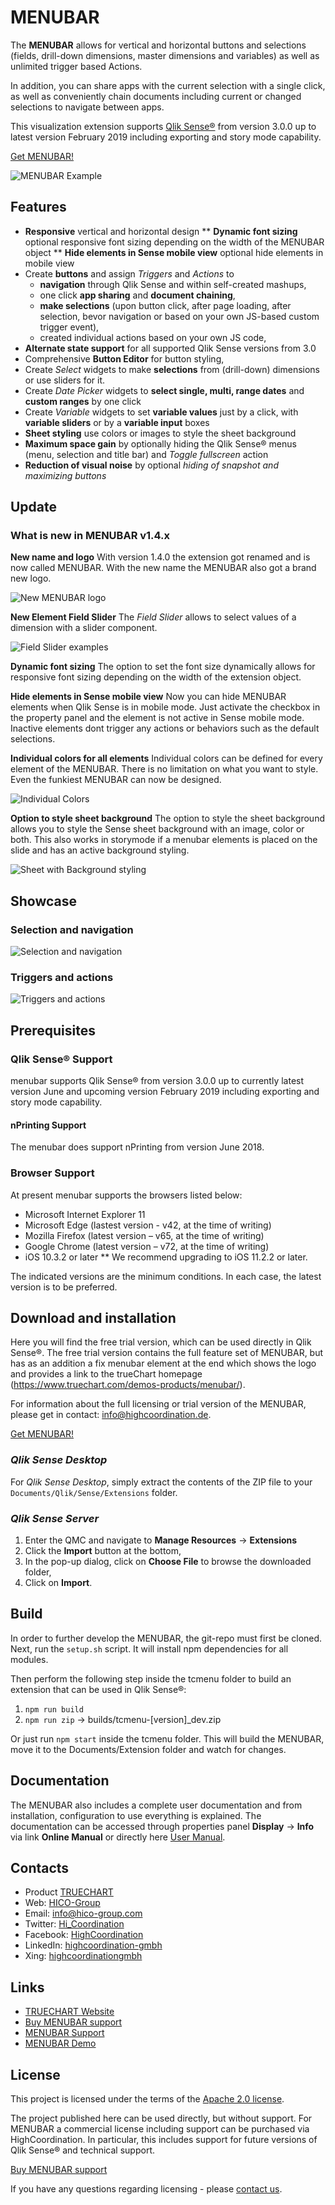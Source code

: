 # MENUBAR

The **MENUBAR** allows for vertical and horizontal buttons and selections
(fields, drill-down dimensions, master dimensions and variables) as well as unlimited trigger based Actions.

In addition, you can share apps with the current selection with a single click, as well as conveniently chain
documents including current or changed selections to navigate between apps.

This visualization extension supports [Qlik Sense®](http://www.qlik.com/us/products/qlik-sense)
from version 3.0.0 up to latest version February 2019 including exporting and story mode capability.

[Get MENUBAR!](https://www.truechart.com/software/menubar/)

![MENUBAR Example](./assets/example.gif)

## Features

* **Responsive** vertical and horizontal design
** **Dynamic font sizing** optional responsive font sizing depending on the width of the MENUBAR object
** **Hide elements in Sense mobile view** optional hide elements in mobile view
* Create **buttons** and assign _Triggers_ and _Actions_ to
  - **navigation** through Qlik Sense and within self-created mashups,
  - one click **app sharing** and **document chaining**,
  - **make selections** (upon button click, after page loading, after selection,
  bevor navigation or based on your own JS-based custom trigger event),
  - created individual actions based on your own JS code,
* **Alternate state support** for all supported Qlik Sense versions from 3.0
* Comprehensive **Button Editor** for button styling,
* Create _Select_ widgets to make **selections** from (drill-down) dimensions or use sliders for it.
* Create _Date Picker_ widgets to **select single, multi, range dates** and **custom ranges** by one click
* Create _Variable_ widgets to set **variable values** just by a click, with **variable sliders** or by a **variable input** boxes
* **Sheet styling** use colors or images to style the sheet background
* **Maximum space gain** by optionally hiding the Qlik Sense® menus
(menu, selection and title bar) and _Toggle fullscreen_ action
* **Reduction of visual noise** by optional _hiding of snapshot and maximizing buttons_

## Update

### What is new in MENUBAR v1.4.x

**New name and logo**
With version 1.4.0 the extension got renamed and is now called MENUBAR. With the new name the MENUBAR also got a brand new logo.

![New MENUBAR logo](./assets/menubar-logo.png)

**New Element Field Slider**
The _Field Slider_ allows to select values of a dimension with a slider component.

![Field Slider examples](./assets/field-slider-examples.png)

**Dynamic font sizing**
The option to set the font size dynamically allows for responsive font sizing depending on the width of the extension object.

**Hide elements in Sense mobile view**
Now you can hide MENUBAR elements when Qlik Sense is in mobile mode. Just activate the checkbox in the property panel and the element is not active in Sense mobile mode. Inactive elements dont trigger any actions or behaviors such as the default selections.

**Individual colors for all elements**
Individual colors can be defined for every element of the MENUBAR. There is no limitation on what you want to style. Even the funkiest MENUBAR can now be designed.

![Individual Colors](./assets/whats-new-colors.png)

**Option to style sheet background**
The option to style the sheet background allows you to style the Sense sheet background with an
image, color or both. This also works in storymode if a menubar elements is placed on the slide and has an active background styling.

![Sheet with Background styling](./assets/whats-new-background.png)

## Showcase

### Selection and navigation

![Selection and navigation](./assets/selection-and-navigation.gif)

### Triggers and actions

![Triggers and actions](./assets/triggers-and-actions.gif)

## Prerequisites

### Qlik Sense® Support
menubar supports Qlik Sense® from version 3.0.0 up to currently
latest version June and upcoming version February 2019 including exporting and story mode capability.

#### nPrinting Support
The menubar does support nPrinting from version June 2018.

### Browser Support
At present menubar supports the browsers listed below:

* Microsoft Internet Explorer 11
* Microsoft Edge (lastest version - v42, at the time of writing)
* Mozilla Firefox (latest version – v65, at the time of writing)
* Google Chrome (latest version – v72, at the time of writing)
* iOS 10.3.2 or later
** We recommend upgrading to iOS 11.2.2 or later.

The indicated versions are the minimum conditions. In each case, the latest
version is to be preferred.

## Download and installation

Here you will find the free trial version, which can be used directly in Qlik Sense®. The free trial version contains
the full feature set of MENUBAR, but has as an addition a fix menubar element at the end which shows the logo and
provides a link to the trueChart homepage (https://www.truechart.com/demos-products/menubar/).

For information about the full licensing or trial version of the MENUBAR, please get in contact: info@highcoordination.de.

[Get MENUBAR!](https://www.truechart.com/software/menubar/)

### _Qlik Sense Desktop_

For _Qlik Sense Desktop_, simply extract the contents of the ZIP file to your
`Documents/Qlik/Sense/Extensions` folder.

### _Qlik Sense Server_

1. Enter the QMC and navigate to **Manage Resources** → **Extensions**
2. Click the **Import** button at the bottom,
3. In the pop-up dialog, click on **Choose File** to browse the downloaded folder,
4. Click on **Import**.

## Build

In order to further develop the MENUBAR, the git-repo must first be cloned.
Next, run the `setup.sh` script. It will install npm dependencies for all modules.

Then perform the following step inside the tcmenu folder to build an extension that can be used in Qlik Sense®:

1. `npm run build`
2. `npm run zip` -> builds/tcmenu-[version]_dev.zip

Or just run `npm start` inside the tcmenu folder. This will build the MENUBAR, move it to the Documents/Extension folder
and watch for changes.

## Documentation

The MENUBAR also includes a complete user documentation and from
installation, configuration to use everything is explained.
The documentation can be accessed through properties panel **Display** → **Info**
via link **Online Manual** or directly here [User Manual](https://kb.truechart.com/wiki/display/tckb/menubar).

## Contacts
* Product [TRUECHART](http://www.truechart.com)
* Web: [HICO-Group](https://www.hico-group.com/)
* Email: [info@hico-group.com](mailto:info@highcoordination.de)
* Twitter: [Hi_Coordination](https://twitter.com/Hi_Coordination)
* Facebook: [HighCoordination](https://www.facebook.com/HighCoordination)
* LinkedIn: [highcoordination-gmbh](https://www.linkedin.com/company/highcoordination-gmbh)
* Xing: [highcoordinationgmbh](https://www.xing.com/companies/highcoordinationgmbh)

## Links
* [TRUECHART Website](http://www.truechart.com)
* [Buy MENUBAR support](https://www.truechart.com/contact)
* [MENUBAR Support](mailto:support@truechart.com)
* [MENUBAR Demo](https://www.truechart.com/demo)

## License

This project is licensed under the terms of the [Apache 2.0 license](./LICENSE).

The project published here can be used directly, but without support.
For MENUBAR a commercial license including support can be purchased
via HighCoordination. In particular, this includes support for future versions of
Qlik Sense® and technical support.

[Buy MENUBAR support](https://www.truechart.com/contact)

If you have any questions regarding licensing - please [contact us](https://www.truechart.com/contact).
